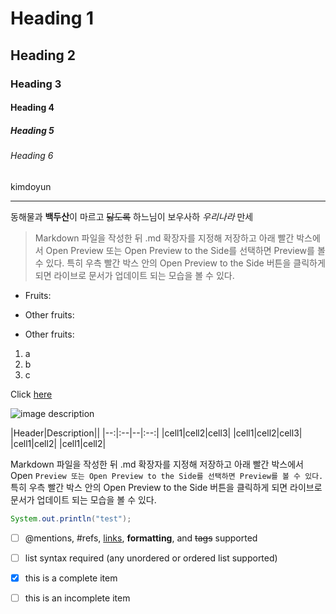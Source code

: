 <!-- Heading -->
# Heading 1
## Heading 2
### Heading 3
#### Heading 4
##### Heading 5
###### Heading 6
kimdoyun
___
동해물과 **백두산**이 마르고 ~~닳도록~~ 하느님이 보우사하 *우리나라* 만세

<!-- Quote-->
> Markdown 파일을 작성한 뒤 .md 확장자를 지정해 저장하고 아래 빨간 박스에서 Open Preview 또는 Open Preview to the Side를 선택하면 Preview를 볼 수 있다. 특히 우측 빨간 박스 안의 Open Preview to the Side 버튼을 클릭하게 되면 라이브로 문서가 업데이트 되는 모습을 볼 수 있다.

<!--Bullet list-->
* Fruits:

* Other fruits:

- Other fruits:
<!-- Numbered list -->
1. a
2. b
3. c

<!-- Lint -->
Click [here](http://naver.com)

<!--Image-->
![image description](https://www.google.com/imgres?imgurl=https%3A%2F%2Fupload.wikimedia.org%2Fwikipedia%2Fcommons%2Fthumb%2F9%2F95%2FIm_Na-yeon_at_LG_Twins_vs_KIA_Tigers_game_on_April_1%252C_2018_%25283%2529.jpg%2F250px-Im_Na-yeon_at_LG_Twins_vs_KIA_Tigers_game_on_April_1%252C_2018_%25283%2529.jpg&imgrefurl=https%3A%2F%2Fko.wikipedia.org%2Fwiki%2F%25EB%2582%2598%25EC%2597%25B0&tbnid=L3aM8ia2lBkQKM&vet=12ahUKEwj4kImHoIzuAhVTd94KHSAmAv0QMygCegUIARC4AQ..i&docid=21eKnHdnmkC97M&w=250&h=361&q=%EB%82%98%EC%97%B0&ved=2ahUKEwj4kImHoIzuAhVTd94KHSAmAv0QMygCegUIARC4AQ)


<!--Table-->
|Header|Description||
|--:|:--|--|:--:|
|cell1|cell2|cell3|
|cell1|cell2|cell3|
|cell1|cell2|
|cell1|cell2|

<!--Code-->
Markdown 파일을 작성한 뒤 .md 확장자를 지정해 저장하고 아래 빨간 박스에서 Open `Preview 또는 Open Preview to the Side를 선택하면 Preview를 볼 수 있다.` 특히 우측 빨간 박스 안의 Open Preview to the Side 버튼을 클릭하게 되면 라이브로 문서가 업데이트 되는 모습을 볼 수 있다.

```java
System.out.println("test");
```

<!--Task Lists-->
- [ ] @mentions, #refs, [links](), **formatting**, and <del>tags</del> supported
- [ ] list syntax required (any unordered or ordered list supported)
- [x] this is a complete item
- [ ] this is an incomplete item








